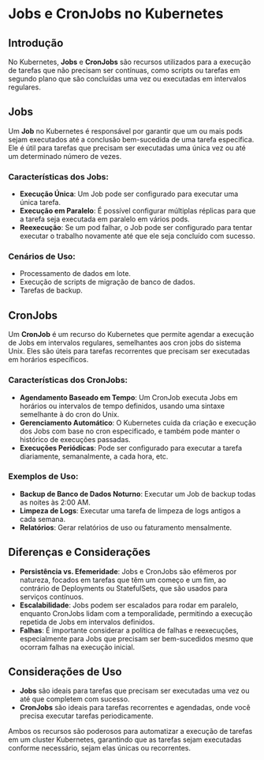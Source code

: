# Jobs e CronJobs no Kubernetes

## Introdução

No Kubernetes, **Jobs** e **CronJobs** são recursos utilizados para a execução de tarefas que não precisam ser contínuas, como scripts ou tarefas em segundo plano que são concluídas uma vez ou executadas em intervalos regulares.

## Jobs

Um **Job** no Kubernetes é responsável por garantir que um ou mais pods sejam executados até a conclusão bem-sucedida de uma tarefa específica. Ele é útil para tarefas que precisam ser executadas uma única vez ou até um determinado número de vezes.

### Características dos Jobs:

- **Execução Única**: Um Job pode ser configurado para executar uma única tarefa.
- **Execução em Paralelo**: É possível configurar múltiplas réplicas para que a tarefa seja executada em paralelo em vários pods.
- **Reexecução**: Se um pod falhar, o Job pode ser configurado para tentar executar o trabalho novamente até que ele seja concluído com sucesso.

### Cenários de Uso:

- Processamento de dados em lote.
- Execução de scripts de migração de banco de dados.
- Tarefas de backup.

## CronJobs

Um **CronJob** é um recurso do Kubernetes que permite agendar a execução de Jobs em intervalos regulares, semelhantes aos cron jobs do sistema Unix. Eles são úteis para tarefas recorrentes que precisam ser executadas em horários específicos.

### Características dos CronJobs:

- **Agendamento Baseado em Tempo**: Um CronJob executa Jobs em horários ou intervalos de tempo definidos, usando uma sintaxe semelhante à do cron do Unix.
- **Gerenciamento Automático**: O Kubernetes cuida da criação e execução dos Jobs com base no cron especificado, e também pode manter o histórico de execuções passadas.
- **Execuções Periódicas**: Pode ser configurado para executar a tarefa diariamente, semanalmente, a cada hora, etc.

### Exemplos de Uso:

- **Backup de Banco de Dados Noturno**: Executar um Job de backup todas as noites às 2:00 AM.
- **Limpeza de Logs**: Executar uma tarefa de limpeza de logs antigos a cada semana.
- **Relatórios**: Gerar relatórios de uso ou faturamento mensalmente.

## Diferenças e Considerações

- **Persistência vs. Efemeridade**: Jobs e CronJobs são efêmeros por natureza, focados em tarefas que têm um começo e um fim, ao contrário de Deployments ou StatefulSets, que são usados para serviços contínuos.
- **Escalabilidade**: Jobs podem ser escalados para rodar em paralelo, enquanto CronJobs lidam com a temporalidade, permitindo a execução repetida de Jobs em intervalos definidos.
- **Falhas**: É importante considerar a política de falhas e reexecuções, especialmente para Jobs que precisam ser bem-sucedidos mesmo que ocorram falhas na execução inicial.

## Considerações de Uso

- **Jobs** são ideais para tarefas que precisam ser executadas uma vez ou até que completem com sucesso.
- **CronJobs** são ideais para tarefas recorrentes e agendadas, onde você precisa executar tarefas periodicamente.

Ambos os recursos são poderosos para automatizar a execução de tarefas em um cluster Kubernetes, garantindo que as tarefas sejam executadas conforme necessário, sejam elas únicas ou recorrentes.
